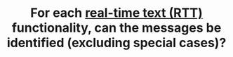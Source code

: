 ---
title: For each [real-time text (RTT)](#real-time-text-communication) functionality, can the messages be identified (excluding special cases)?
---